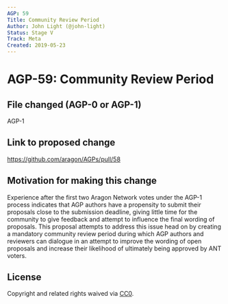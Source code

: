 ```yaml
---
AGP: 59
Title: Community Review Period
Author: John Light (@john-light)
Status: Stage V
Track: Meta
Created: 2019-05-23
---
```


# AGP-59: Community Review Period

## File changed (AGP-0 or AGP-1)

AGP-1

## Link to proposed change

https://github.com/aragon/AGPs/pull/58

## Motivation for making this change

Experience after the first two Aragon Network votes under the AGP-1 process indicates that AGP authors have a propensity to submit their proposals close to the submission deadline, giving little time for the community to give feedback and attempt to influence the final wording of proposals. This proposal attempts to address this issue head on by creating a mandatory community review period during which AGP authors and reviewers can dialogue in an attempt to improve the wording of open proposals and increase their likelihood of ultimately being approved by ANT voters.

## License
Copyright and related rights waived via [CC0](https://creativecommons.org/publicdomain/zero/1.0/).

